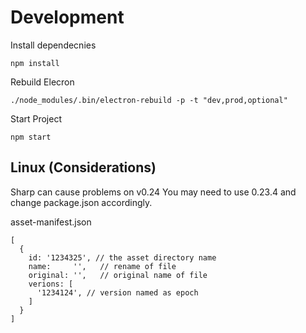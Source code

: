 # Development

Install dependecnies

```
npm install
```

Rebuild Elecron
```
./node_modules/.bin/electron-rebuild -p -t "dev,prod,optional"
```

Start Project
```
npm start
```

## Linux (Considerations)

Sharp can cause problems on v0.24
You may need to use 0.23.4 and change package.json accordingly.


asset-manifest.json
```
[
  {
    id: '1234325', // the asset directory name
    name:     '',   // rename of file
    original: '',   // original name of file
    verions: [
      '1234124', // version named as epoch
    ]
  }
]
```
